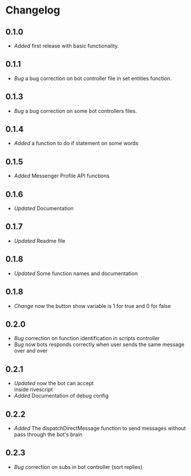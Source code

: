 # Changelog

## 0.1.0

- *Added* first release with basic functionality.

## 0.1.1

- *Bug* a bug correction on bot controller file in set entities function.

## 0.1.3

- *Bug* a bug correction on some bot controllers files.

## 0.1.4

- *Added* a function to do if statement on some words

## 0.1.5

- *Added* Messenger Profile API functions

## 0.1.6

- *Updated* Documentation

## 0.1.7

- *Updated* Readme file

## 0.1.8

- *Updated* Some function names and documentation

## 0.1.8

- *Change* now the button show variable is 1 for true and 0 for false

## 0.2.0

- *Bug* correction on function identification in scripts controller
- *Bug* now bots responds correctly when user sends the same message over and over

## 0.2.1

- *Updated* now the bot can accept <br> inside rivescript
- *Added* Documentation of debug config

## 0.2.2

- *Added* The dispatchDirectMessage function to send messages without pass through the bot's brain

## 0.2.3

- *Bug* correction on subs in bot controller (sort replies)
